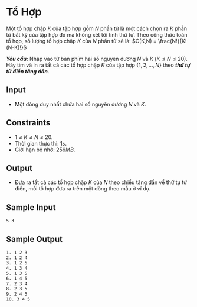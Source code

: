 # Tổ Hợp

Một tổ hợp chập $K$ của tập hợp gồm $N$ phần tử là một cách chọn ra $K$ phần tử bất kỳ của tập hợp đó mà không xét tới tính thứ tự. Theo công thức toán tổ hợp, số lượng tổ hợp chập $K$ của $N$ phần tử sẽ là: $C(K,N) =  \frac{N!}{K!(N-K)!}$

***Yêu cầu:*** Nhập vào từ bàn phím hai số nguyên dương $N$ và $K \ (K \le N \le 20)$. Hãy tìm và in ra tất cả các tổ hợp chập $K$ của tập hợp $\{1, 2, …, N\}$ theo ***thứ tự từ điển tăng dần***.

## Input

- Một dòng duy nhất chứa hai số nguyên dương $N$ và $K$.

## Constraints

- $1 \le K \le N \le 20$.
- Thời gian thực thi: $1s$.
- Giới hạn bộ nhớ: $256MB$.

## Output

- Đưa ra tất cả các tổ hợp chập $K$ của $N$ theo chiều tăng dần về thứ tự từ điển, mỗi tổ hợp đưa ra trên một dòng theo mẫu ở ví dụ.

## Sample Input

```
5 3
```

## Sample Output

```
1. 1 2 3 
2. 1 2 4 
3. 1 2 5 
4. 1 3 4 
5. 1 3 5 
6. 1 4 5 
7. 2 3 4 
8. 2 3 5 
9. 2 4 5 
10. 3 4 5
```

